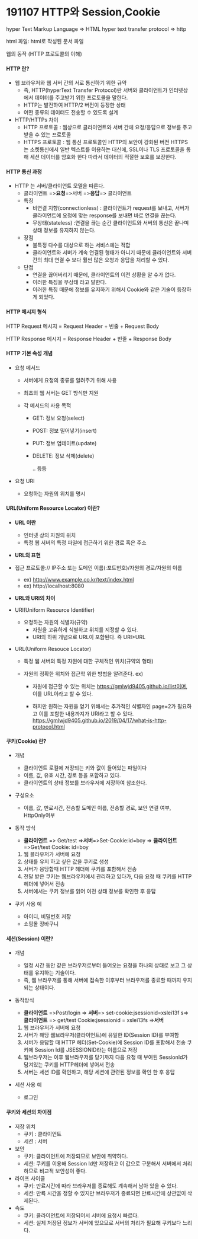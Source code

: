 # 191107 HTTP와 Session,Cookie

hyper Text Markup Language => HTML
hyper text  transfer protocol => http

html 파일: html로 작성된 문서 파일

웹의 동작 (HTTP 프로토콜의 이해)

#### HTTP 란?

- 웹 브라우저와 웹 서버 간의 서로 통신하기 위한 규약
  - 즉, HTTP(hyperText Transfer Protocol)란 서버와 클라이언트가 인터넷상에서 데이터를 주고받기 위한 프로토콜을 말한다.
  - HTTP는 발전하여  HTTP/2 버전이 등장한 상태
  - 어떤 종류의 데이터도 전송할 수 있도록 설계
- HTTP/HTTPs 차이
  - HTTP 프로토콜
    : 웹상으로 클라이언트와 서버 간에 요청/응답으로 정보를 주고 받을 수 있는 프로토콜
  - HTTPS 프로토콜
    : 웹 통신 프로토콜인 HTTP의 보안이 강화된 버전
     HTTPS는 소켓통신에서 일반 텍스트를 이용하는 대신에, SSL이나 TLS 프로토콜을 통해 세션 데이터를 암호화 한다
    따라서 데이터의 적절한 보호를 보장한다.



#### HTTP 통신 과정

- HTTP 는 서버/클라이언트 모델을 따른다.
  - 클라이언트 =>**요청**=>서버 =>**응답**=> 클라이언트
  - 특징
    - 비연결 지향(connectionless)
      : 클라이언트가 request를 보내고, 서버가 클라이언트에 요청에 맞는 response를 보내면 바로 연결을 끊는다.
    - 무상태(stateless)
      :연결을 끊는 순간 클라이언트와 서버의 통신은 끝나며 상태 정보를 유지하지 않는다.
  - 장점
    - 불특정 다수를 대상으로 하는 서비스에는 적합
    - 클라이언트와 서버가 계속 연결된 형태가 아니기 때문에 클라이언트와 서버 간의 최대 연결 수 보다 훨씬 많은 요청과 응답을 처리할 수 있다.
  - 단점
    - 연결을 끊어버리기 때문에, 클라이언트의 이전 상황을 알 수가 없다.
    - 이러한 특징을 무상태 라고 말한다.
    - 이러한 특징 때문에 정보를 유지하기 위해서 Cookie와 같은 기술이 등장하게 되었다.



#### HTTP 메시지 형식

HTTP Request 메시지  = Request Header + 빈줄 + Request Body

HTTP Response 메시지 = Response Header + 빈줄 + Response Body





#### HTTP 기본 속성 개념

- 요청 메서드

  - 서버에게 요청의 종류를 알려주기 위해 사용

  - 최초의 웹 서버는 GET 방식만 지원

  - 각 메서드의 사용 목적

    - GET: 정보 요청(select)

    - POST: 정보 밀어넣기(insert)

    - PUT: 정보 업데이트(update)

    - DELETE: 정보 삭제(delete)

      .. 등등

- 요청 URI

  - 요청하는 자원의 위치를 명시





#### URL(Uniform Resource Locator) 이란?

- **URL 이란**

  - 인터넷 상의 자원의 위치
  - 특정 웹 서버의 특정 파일에 접근하기 위한 경로 혹은 주소

- **URL의 표현**
- 접근 프로토콜:// IP주소 또는 도메인 이름(:포트번호)/자원의 경로/자원의 이름
  - ex) http://www.example.co.kr/text/index.html
  - ex) http://localhost:8080
  
- **URL와 URI의 차이**
- URI(Uniform Resource Identifier)
  
  - 요청하는 자원의 식별자(규약)
    - 자원을 고유하게 식별하고 위치를 지정할 수 있다.
    - URI의 하위 개념으로 URL이 포함된다. 즉 URI>URL
  
- URL(Uniform Resouce Locator)
  
  - 특정 웹 서버의 특정 자원에 대한 구체적인 위치(규약의 형태)
  
  - 자원의 정확한 위치와 접근학 위한 방법을 알려준다.
      ex)
  
    - 자원에 접근할 수 있는 위치는 https://gmlwjd9405.github.io/list이며, 이를 URL이라고 할 수 있다.
  
    - 하지만 원하는 자원을 얻기 위해서는 추가적인 식별자인 page=2가 필요하고 이를 포함한 내용까지가 URI라고 할 수 있다.
        https://gmlwjd9405.github.io/2019/04/17/what-is-http-protocol.html

#### 쿠키(Cookie) 란?

- 개념 

  - 클라이언트 로컬에 저장되는 키와 값이 들어있는 파일이다
  - 이름, 값, 유효 시간, 경로 등을 포함하고 있다.
  - 클라이언트의 상태 정보를 브라우저에 저장하여 참조한다.

- 구성요소

  - 이름, 값, 만료시간, 전송할 도메인 이름, 전송할 경로, 보안 연결 여부, HttpOnly여부

- 동작 방식

  -  **클라이언트** => Get/test =>**서버**=>Set-Cookie:id=boy => **클라이언트** =>Get/test Cookie: id=boy

  1. 웹 블라우저가 서버에 요청
  2. 상태를 유지 하고 싶은 값을 쿠키로 생성
  3. 서버가 응당합때  HTTP 헤더에 쿠키를 포함해서 전송
  4. 전달 받은 쿠키는 웹브라우저에서 관리하고 있다가, 다음 요청 때 쿠키를 HTTP 헤더에 넣어서 전송
  5. 서버에서는 쿠키 정보를 읽어 이전 상태 정보를 확인한 후 응답

- 쿠키 사용 예

  - 아이디, 비밀번호 저장
  - 쇼핑몰 장바구니



#### 세션(Session) 이란?

- 개념

  - 일정 시간 동안 같은 브라우저로부터 들어오는 요청을 하나의 상태로 보고 그 상태를 유지하는 기술이다.
  - 즉, 웹 브라우저를 통해 서버에 접속한 이후부터 브라우저를 종료할 때까지 유지되는 상태이다.

- 동작방식

  - **클라이언트** =>Post/login => **서버**=> set-cookie:jsessionid=xslei13f s=>**클라이언트** => get/test Cookie:jsessionid = xslei13fs =>**서버**

  1. 웹 브라우저가 서버에 요청
  2. 서버가 해당 웹브라우저(클라이언트)에 유일한 ID(Session ID)를 부여함
  3. 서버가 응답할 때 HTTP 헤더(Set-Cookie)에 Session ID를 포함해서 전송 쿠키에 Session Id를 JSESSIONID라는 이름으로 저장
  4. 웹브라우저는 이후 웹브라우저를 닫기까지 다음 요청 때 부여된 SessionId가 담겨있는 쿠키를 HTTP헤더에 넣어서 전송
  5. 서버는 세션 ID를 확인하고, 해당 세션에 관련된 정보를 확인 한 후 응답

- 세션 사용 예

  - 로그인



#### 쿠키와 세션의 차이점

- 저장 위치
  - 쿠키 : 클라이언트
  - 세션 : 서버
- 보안
  - 쿠키: 클라이언트에 저장되므로 보안에 취약하다.
  - 세션: 쿠키를 이용해 Session Id만 저장하고 이 값으로 구분해서 서버에서 처리하므로 비교적 보안성이 좋다.
- 라이프 사이클
  - 쿠키: 만료시간에 따라 브라우저를 종료해도 계속해서 남아 있을 수 있다.
  - 세션: 만룍 시간을 정할 수 있지만 브라우저가 종료되면 만료시간에 상관없이 삭제된다.
- 속도
  - 쿠키: 클라이언트에 저장되어서 서버에 요청시 빠르다.
  - 세션: 실제 저장된 정보가 서버에 있으므로 서버의 처리가 필요해 쿠키보다 느리다.